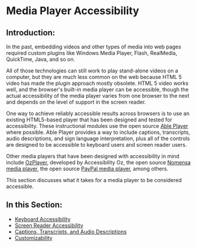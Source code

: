 # Media Player Accessibility

## Introduction:

In the past, embedding videos and other types of media into web pages required custom plugins like Windows Media Player, Flash, RealMedia, QuickTime, Java, and so on.

All of those technologies can still work to play stand-alone videos on a computer, but they are much less common on the web because HTML 5 video has made the plugin approach mostly obsolete. HTML 5 video works well, and the browser's built-in media player can be accessible, though the actual accessibility of the media player varies from one browser to the next and depends on the level of support in the screen reader.

One way to achieve reliably accessible results across browsers is to use an existing HTML5-based player that has been designed and tested for accessibility. These instructional modules use the open source [Able Player](https://ableplayer.github.io/ableplayer/) where possible. Able Player provides a way to include captions, transcripts, audio descriptions, and sign language interpretation, plus all of the controls are designed to be accessible to keyboard users and screen reader users.

Other media players that have been designed with accessibility in mind include [OzPlayer](https://www.accessibilityoz.com/ozplayer/), developed by Accessibility Oz, the open source [Nomensa media player](https://github.com/nomensa/Accessible-Media-Player), the open source [PayPal media player](https://github.com/paypal/accessible-html5-video-player), among others.

This section discusses what it takes for a media player to be considered accessible.

## In this Section:

- [Keyboard Accessibility](keyboard-accessibility.md)
- [Screen Reader Accessibility](screen-reader-accessibility.md)
- [Captions, Transcripts, and Audio Descriptions](captions-transcripts-and-audio-descriptions.md)
- [Customizability](customizability.md)
